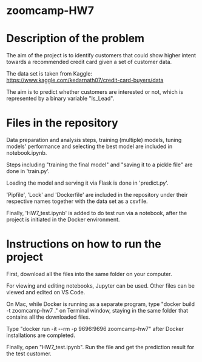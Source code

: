 # zoomcamp-HW7

# Description of the problem

The aim of the project is to identify customers that could show higher intent towards a recommended credit card given a set of customer data.

The data set is taken from Kaggle: https://www.kaggle.com/kedarnath07/credit-card-buyers/data

The aim is to predict whether customers are interested or not, which is represented by a binary variable "Is_Lead".

# Files in the repository

Data preparation and analysis steps, training (multiple) models, tuning models' performance and selecting the best model are included in notebook.ipynb.

Steps including "training the final model" and "saving it to a pickle file" are done in 'train.py'.

Loading the model and serving it via Flask is done in 'predict.py'.

'Pipfile', 'Lock' and 'Dockerfile' are included in the repository under their respective names together with the data set as a csvfile.

Finally, 'HW7_test.ipynb' is added to do test run via a notebook, after the project is initiated in the Docker environment. 

# Instructions on how to run the project

First, download all the files into the same folder on your computer. 

For viewing and editing notebooks, Jupyter can be used. Other files can be viewed and edited on VS Code.

On Mac, while Docker is running as a separate program, type "docker build -t zoomcamp-hw7 ." on Terminal window, staying in the same folder that contains all the downloaded files. 

Type "docker run -it --rm -p 9696:9696 zoomcamp-hw7" after Docker installations are completed. 

Finally, open "HW7_test.ipynb". Run the file and get the prediction result for the test customer.
